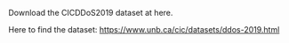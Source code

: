 Download the CICDDoS2019 dataset at here.  

Here to find the dataset: https://www.unb.ca/cic/datasets/ddos-2019.html